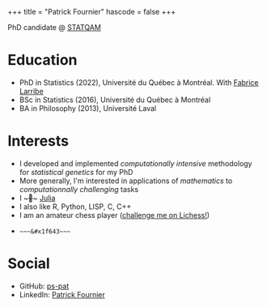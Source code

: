 +++
title = "Patrick Fournier"
hascode = false
+++

PhD candidate @ [STATQAM](https://statqam.uqam.ca/)

# Education
* PhD in Statistics (2022), Université du Québec à Montréal. 
  With [Fabrice Larribe](http://fabricelarribe.uqam.ca/)
* BSc in Statistics (2016), Université du Québec à Montréal
* BA in Philosophy (2013), Université Laval

# Interests
* I developed and implemented *computationally intensive* methodology for
  *statistical genetics* for my PhD 
* More generally, I'm interested in applications of *mathematics* to
  *computationnally challenging* tasks
* I ~~~&#x1F49C;~~~ [Julia](https://julialang.org/)
* I also like R, Python, LISP, C, C++
* I am an amateur chess player ([challenge me on
  Lichess!](https://lichess.org/?user=pfournier#friend))
* ~~~<a role="button" onclick="cons(body)">Click me</a>~~~ if you're tired of the background
  ~~~&#x1f643~~~

# Social
* GitHub: [ps-pat](https://github.com/ps-pat)
* LinkedIn: [Patrick Fournier](https://www.linkedin.com/in/p-fournier42)
